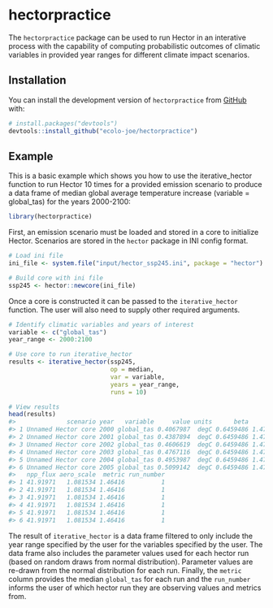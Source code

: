 
<!-- README.md is generated from README.Rmd. Please edit that file -->

# hectorpractice

<!-- badges: start -->
<!-- badges: end -->

The `hectorpractice` package can be used to run Hector in an interative
process with the capability of computing probabilistic outcomes of
climatic variables in provided year ranges for different climate impact
scenarios.

## Installation

You can install the development version of `hectorpractice` from
[GitHub](https://github.com/) with:

``` r
# install.packages("devtools")
devtools::install_github("ecolo-joe/hectorpractice")
```

## Example

This is a basic example which shows you how to use the iterative_hector
function to run Hector 10 times for a provided emission scenario to
produce a data frame of median global average temperature increase
(variable = global_tas) for the years 2000-2100:

``` r
library(hectorpractice)
```

First, an emission scenario must be loaded and stored in a core to
initialize Hector. Scenarios are stored in the `hector` package in INI
config format.

``` r
# Load ini file 
ini_file <- system.file("input/hector_ssp245.ini", package = "hector")

# Build core with ini file
ssp245 <- hector::newcore(ini_file)
```

Once a core is constructed it can be passed to the `iterative_hector`
function. The user will also need to supply other required arguments.

``` r
# Identify climatic variables and years of interest
variable <- c("global_tas")
year_range <- 2000:2100

# Use core to run iterative_hector
results <- iterative_hector(ssp245,
                            op = median,
                            var = variable,
                            years = year_range,
                            runs = 10)

# View results 
head(results)
#>              scenario year   variable     value units      beta      q10
#> 1 Unnamed Hector core 2000 global_tas 0.4067987  degC 0.6459486 1.476804
#> 2 Unnamed Hector core 2001 global_tas 0.4387894  degC 0.6459486 1.476804
#> 3 Unnamed Hector core 2002 global_tas 0.4606619  degC 0.6459486 1.476804
#> 4 Unnamed Hector core 2003 global_tas 0.4767116  degC 0.6459486 1.476804
#> 5 Unnamed Hector core 2004 global_tas 0.4953987  degC 0.6459486 1.476804
#> 6 Unnamed Hector core 2005 global_tas 0.5099142  degC 0.6459486 1.476804
#>   npp_flux aero_scale  metric run_number
#> 1 41.91971   1.081534 1.46416          1
#> 2 41.91971   1.081534 1.46416          1
#> 3 41.91971   1.081534 1.46416          1
#> 4 41.91971   1.081534 1.46416          1
#> 5 41.91971   1.081534 1.46416          1
#> 6 41.91971   1.081534 1.46416          1
```

The result of `iterative_hector` is a data frame filtered to only
include the year range specified by the user for the variables specified
by the user. The data frame also includes the parameter values used for
each hector run (based on random draws from normal distribution).
Parameter values are re-drawn from the normal distribution for each run.
Finally, the `metric` column provides the median `global_tas` for each
run and the `run_number` informs the user of which hector run they are
observing values and metrics from.
